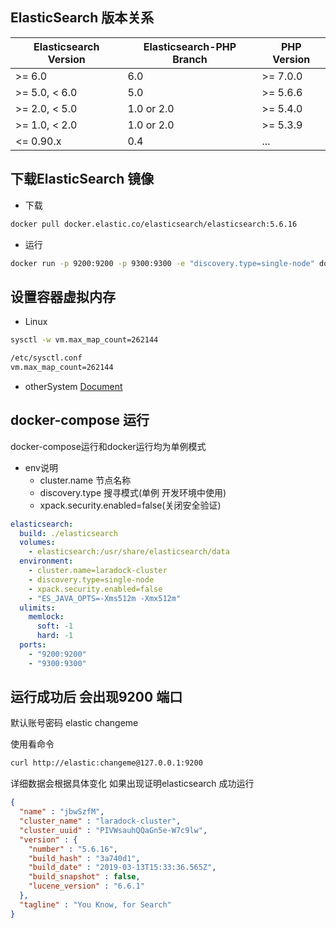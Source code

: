 ElasticSearch 版本关系
--------------

| Elasticsearch Version | Elasticsearch-PHP Branch | PHP Version |
| --------------------- | ------------------------ | ----------- |
| >= 6.0                | 6.0                      | >= 7.0.0    |
| >= 5.0, < 6.0         | 5.0                      | >= 5.6.6    |
| >= 2.0, < 5.0         | 1.0 or 2.0               | >= 5.4.0    |
| >= 1.0, < 2.0         | 1.0 or 2.0               | >= 5.3.9    |
| <= 0.90.x             | 0.4                      | ...         |


下载ElasticSearch 镜像
--------------

- 下载
```bash
docker pull docker.elastic.co/elasticsearch/elasticsearch:5.6.16
```
- 运行
```Bash
docker run -p 9200:9200 -p 9300:9300 -e "discovery.type=single-node" docker.elastic.co/elasticsearch/elasticsearch:5.6.16
```

设置容器虚拟内存
--------------

- Linux
```Bash
sysctl -w vm.max_map_count=262144

/etc/sysctl.conf
vm.max_map_count=262144
```
- otherSystem [Document](https://www.elastic.co/guide/en/elasticsearch/reference/5.6/docker.html#docker-cli-run-prod-mode)


docker-compose 运行
--------------
docker-compose运行和docker运行均为单例模式

- env说明
    * cluster.name 节点名称  
    * discovery.type 搜寻模式(单例 开发环境中使用)
    * xpack.security.enabled=false(关闭安全验证)

```yaml
elasticsearch:
  build: ./elasticsearch
  volumes:
    - elasticsearch:/usr/share/elasticsearch/data
  environment:
    - cluster.name=laradock-cluster
    - discovery.type=single-node
    - xpack.security.enabled=false
    - "ES_JAVA_OPTS=-Xms512m -Xmx512m"
  ulimits:
    memlock:
      soft: -1
      hard: -1
  ports:
    - "9200:9200"
    - "9300:9300"
```

运行成功后 会出现9200 端口
--------------
默认账号密码
elastic
changeme

使用看命令
```bash
curl http://elastic:changeme@127.0.0.1:9200
```

详细数据会根据具体变化 如果出现证明elasticsearch 成功运行
```json
{
  "name" : "jbwSzfM",
  "cluster_name" : "laradock-cluster",
  "cluster_uuid" : "PIVWsauhQQaGn5e-W7c9lw",
  "version" : {
    "number" : "5.6.16",
    "build_hash" : "3a740d1",
    "build_date" : "2019-03-13T15:33:36.565Z",
    "build_snapshot" : false,
    "lucene_version" : "6.6.1"
  },
  "tagline" : "You Know, for Search"
}
```










